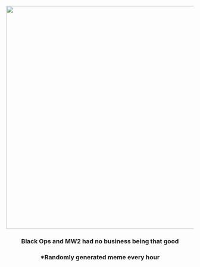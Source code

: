 <p align="center">
        <img src="https://i.redd.it/wjl4ywlx90z81.gif" width="600" height="600">
        </p>
        <h3 align="center">Black Ops and MW2 had no business being that good</h3>
        <h3 align="center">*Randomly generated meme every hour</h3>
    